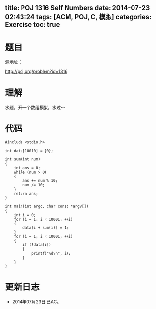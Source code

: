 ﻿title: POJ 1316 Self Numbers
date: 2014-07-23 02:43:24
tags: [ACM, POJ, C, 模拟]
categories: Exercise
toc: true
---
# 题目
源地址：

http://poj.org/problem?id=1316

# 理解
水题，开一个数组模拟，水过～

<!-- more -->

# 代码

```
#include <stdio.h>

int data[10010] = {0};

int sum(int num)
{
    int ans = 0;
    while (num > 0)
    {
        ans += num % 10;
        num /= 10;
    }
    return ans;
}

int main(int argc, char const *argv[])
{
    int i = 0;
    for (i = 1; i < 10001; ++i)
    {
        data[i + sum(i)] = 1;
    }
    for (i = 1; i < 10001; ++i)
    {
        if (!data[i])
        {
            printf("%d\n", i);
        }
    }
}

```

# 更新日志
- 2014年07月23日 已AC。